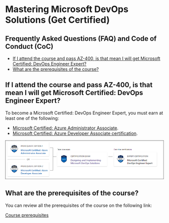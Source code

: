 # Mastering Microsoft DevOps Solutions (Get Certified)

## Frequently Asked Questions (FAQ) and  Code of Conduct (CoC)
  - [If I attend the course and pass AZ-400, is that mean I will get Microsoft Certified: DevOps Engineer Expert?](#if-i-attend-the-course-and-pass-az-400-is-that-mean-i-will-get-microsoft-certified-devops-engineer-expert)
  - [What are the prerequisites of the course?](#what-are-the-prerequisites-of-the-course)


## If I attend the course and pass AZ-400, is that mean I will get Microsoft Certified: DevOps Engineer Expert?

To become a Microsoft Certified: DevOps Engineer Expert, you must earn at least one of the following: 
- [Microsoft Certified: Azure Administrator Associate](https://learn.microsoft.com/en-us/certifications/azure-administrator/).
- [Microsoft Certified: Azure Developer Associate certification](https://learn.microsoft.com/en-us/certifications/azure-developer/).

![Certification](../images/mics/mastering-devops-certification.png)

## What are the prerequisites of the course?

You can review all the prerequisites of the course on the following link:

[Course prerequisites](https://github.com/MohamedRadwan-DevOps/devops-step-by-step/blob/main/source/mastering-microsoft-devops-solutions/microsoft-devops-info-prerequisite.md)